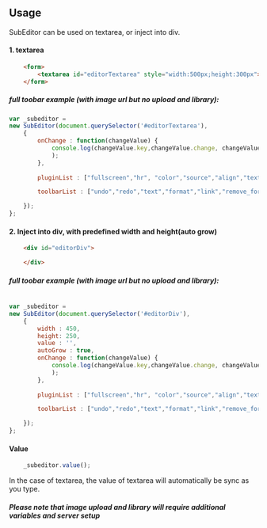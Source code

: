## Usage

SubEditor can be used on textarea, or inject into div.  

#### 1. textarea
```html
    <form>
        <textarea id="editorTextarea" style="width:500px;height:300px"></textarea>
    </form>
```

##### full toobar example (with image url but no upload and library):
```js
var _subeditor = 
new SubEditor(document.querySelector('#editorTextarea'),  
    {
        onChange : function(changeValue) { 
            console.log(changeValue.key,changeValue.change, changeValue.content);
            );
        },
        
        pluginList : ["fullscreen","hr", "color","source","align","text","undo","redo","indent","format","remove_format","link", "paste","list", "table","image"],

        toolbarList : ["undo","redo","text","format","link","remove_format","indent","outdent","color","backgroundcolor","align","ol","ul","image","table","hr","source","fullscreen"],

    });
};
```

#### 2. Inject into div, with predefined width and height(auto grow)
```html
    <div id="editorDiv">

    </div>
```

##### full toobar example (with image url but no upload and library):
```js

var _subeditor = 
new SubEditor(document.querySelector('#editorDiv'),  
    {
        width : 450, 
        height: 250,
        value : '',
        autoGrow : true,
        onChange : function(changeValue) { 
            console.log(changeValue.key,changeValue.change, changeValue.content);
            );
        },
        
        pluginList : ["fullscreen","hr", "color","source","align","text","undo","redo","indent","format","remove_format","link", "paste","list", "table","image"],

        toolbarList : ["undo","redo","text","format","link","remove_format","indent","outdent","color","backgroundcolor","align","ol","ul","image","table","hr","source","fullscreen"],

    });
};
```

#### Value
```js
    _subeditor.value();
```

In the case of textarea, the value of textarea will automatically be sync as you type.  

##### Please note that image upload and library will require additional variables and server setup